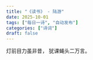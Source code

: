 ```yaml
---
title: "《读书》 - 陆游"
date: 2025-10-01
tags: ["每日一诗", "自动发布"]
categories: ["诗词"]
draft: false
---
```


灯前目力虽非昔，
犹课蝇头二万言。

